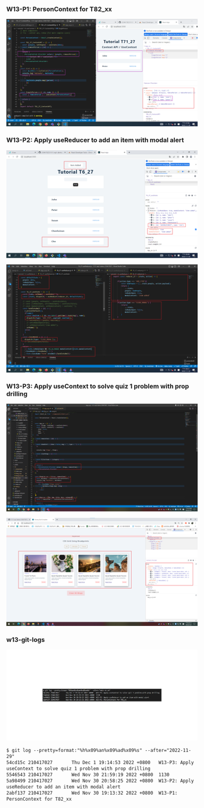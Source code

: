 ### W13-P1: PersonContext for T82_xx



![](w13-p1.png)

### W13-P2: Apply useReducer to add an item with modal alert



![](w13-p2-1.png)



![](w13-p2-2.png)

### W13-P3: Apply useContext to solve quiz 1 problem with prop drilling

![](w13-p3-1.png)

![](w13-p3-2.png)

### w13-git-logs

![](w13.png)
```
$ git log --pretty=format:"%h%x09%an%x09%ad%x09%s" --after="2022-11-29"                                                                                                                                                     
54cd15c 210417027       Thu Dec 1 19:14:53 2022 +0800   W13-P3: Apply useContext to solve quiz 1 problem with prop drilling
5546543 210417027       Wed Nov 30 21:59:19 2022 +0800  1130
5a98499 210417027       Wed Nov 30 20:58:25 2022 +0800  W13-P2: Apply useReducer to add an item with modal alert
2abf137 210417027       Wed Nov 30 19:13:32 2022 +0800  W13-P1: PersonContext for T82_xx
```